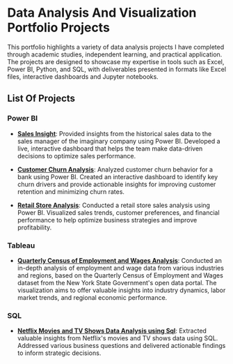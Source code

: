 # Data Analysis And Visualization Portfolio Projects

This portfolio highlights a variety of data analysis projects I have completed through academic studies, independent learning, and practical application.
The projects are designed to showcase my expertise in tools such as Excel, Power BI, Python, and SQL, with deliverables presented in formats like Excel files, interactive dashboards and Jupyter notebooks.

## List Of Projects

### Power BI
- **[Sales Insight](https://github.com/ShivakrishnaMacha/Sales-Insight)**: Provided insights from the historical sales data to the sales manager of the imaginary company using Power BI. Developed a live, interactive dashboard that helps the team make data-driven decisions to optimize sales performance.
  
- **[Customer Churn Analysis](https://github.com/ShivakrishnaMacha/Bank-Churn-Analysis)**: Analyzed customer churn behavior for a bank using Power BI. Created an interactive dashboard to identify key churn drivers and provide actionable insights for improving customer retention and minimizing churn rates.

- **[Retail Store Analysis](https://github.com/ShivakrishnaMacha/Retail-Store-Analysis/tree/main)**: Conducted a retail store sales analysis using Power BI. Visualized sales trends, customer preferences, and financial performance to help optimize business strategies and improve profitability.

### Tableau
- **[Quarterly Census of Employment and Wages Analysis](https://github.com/ShivakrishnaMacha/Tableau-Project/tree/main)**: Conducted an in-depth analysis of employment and wage data from various industries and regions, based on the Quarterly Census of Employment and Wages dataset from the New York State Government's open data portal. The visualization aims to offer valuable insights into industry dynamics, labor market trends, and regional economic performance.

### SQL
- **[Netflix Movies and TV Shows Data Analysis using Sql](https://github.com/ShivakrishnaMacha/Netflix_Sql_Project)**: Extracted valuable insights from Netflix's movies and TV shows data using SQL. Addressed various business questions and delivered actionable findings to inform strategic decisions.
 


